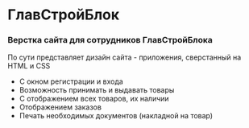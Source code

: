 # ГлавСтройБлок

### Верстка сайта для сотрудников ГлавСтройБлока
По сути представляет дизайн сайта - приложения, сверстанный на HTML и CSS
- С окном регистрации и входа
- Возможность принимать и выдавать товары
- С отображением всех товаров, их наличии
- Отображением заказов
- Печать необходимых документов (накладной на товар)
